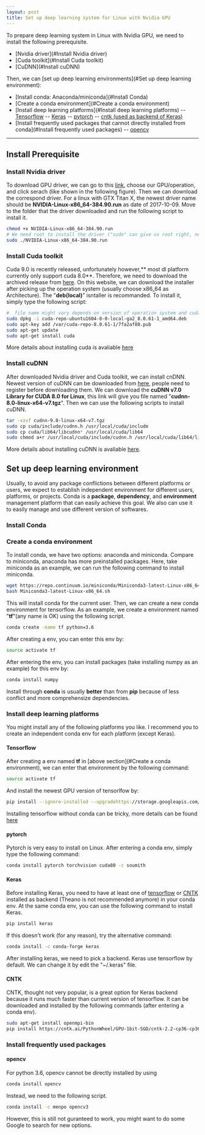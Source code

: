 ```yaml
---
layout: post
title: Set up deep learning system for Linux with Nvidia GPU
---
```

To prepare deep learning system in Linux with Nvidia GPU, we need to install the following prerequisite.
- [Nvidia driver](#Install Nvidia driver)
- [Cuda toolkit](#Install Cuda toolkit)
- [CuDNN](#Install cuDNN)

Then, we can [set up deep learning environments](#Set up deep learning environment):
- [Install conda: Anaconda/miniconda](#Install Conda)
- [Create a conda environment](#Create a conda environment)
- [Install deep learning platforms](#Install deep learning platforms)
-- [Tensorflow](#tensorflow)
-- [Keras](#Keras)
-- [pytorch](#pytorch)
-- [cntk (used as backend of Keras)](#CNTK)
- [Install frequently used packages that cannot directly installed from conda](#Install frequently used packages)
-- [opencv](#opencv)
------------

## Install Prerequisite
### Install Nvidia driver
To download GPU driver, we can go to this [link](http://www.nvidia.com/Download/index.aspx "link"), choose our GPU/operation, and click serach (like shown in the following figure). Then we can download the correspond driver. For a linux with GTX Titan X, the newest driver name should be **NVIDIA-Linux-x86_64-384.90.run** as date of 2017-10-09.
Move to the folder that the driver downloaded and run the following script to install it.
```bash
chmod +x NVIDIA-Linux-x86_64-384.90.run
# We need root to install the driver ("sudo" can give us root right, need to type password).
sudo ./NVIDIA-Linux-x86_64-384.90.run
```
### Install Cuda toolkit
Cuda 9.0 is recently released, unfortunately however,** most dl platform currently only support cuda 8.0**. Therefore, we need to download the archived release from [here](https://developer.nvidia.com/cuda-toolkit-archive). On this website, we can download the installer after picking up the operation system (usually choose x86_64 as Architecture). The "**deb(local)**" isntaller is recommanded. To install it, simply type the following script:
```bash
#  file name might vary depends on version of operation system and cuda
sudo dpkg -i cuda-repo-ubuntu1604-8-0-local-ga2_8.0.61-1_amd64.deb
sudo apt-key add /var/cuda-repo-8.0.61-1/7fa2af80.pub
sudo apt-get update
sudo apt-get install cuda
```
More details about installing cuda is avaliable [here](http://docs.nvidia.com/cuda/cuda-installation-guide-linux/index.html)
### Install cuDNN
After downloaded Nvidia driver and Cuda toolkit, we can install cnDNN. Newest version of cuDNN can be downloaded from [here](https://developer.nvidia.com/cudnn), people need to register before downloading them. We can download the **cuDNN v7.0 Library for CUDA 8.0 for Linux**, this link will give you file named "**cudnn-8.0-linux-x64-v7.tgz**". Then we can use the following scripts to install cuDNN.
```bash
tar -xzvf cudnn-9.0-linux-x64-v7.tgz
sudo cp cuda/include/cudnn.h /usr/local/cuda/include
sudo cp cuda/lib64/libcudnn* /usr/local/cuda/lib64
sudo chmod a+r /usr/local/cuda/include/cudnn.h /usr/local/cuda/lib64/libcudnn*
```
More details about installing cuDNN is avaliable [here](http://docs.nvidia.com/deeplearning/sdk/cudnn-install/index.html). 

## Set up deep learning environment
Usually, to avoid any package conflictions between different platforms or users, we expect to establish independent environment for different users, platforms, or projects. Conda is a **package**, **dependency**, and **environment** management platform that can easily achieve this goal. We also can use it to easily manage and use different version of softwares.
### Install Conda
### Create a conda environment
To install conda, we have two options: anaconda and miniconda. Compare to miniconda, anaconda has more preinstalled packages. Here, take miniconda as an example, we can run the following command to install miniconda.
```bash
wget https://repo.continuum.io/miniconda/Miniconda3-latest-Linux-x86_64.sh
bash Miniconda3-latest-Linux-x86_64.sh
```
This will install conda for the current user. Then, we can create a new conda environment for tensorflow. As an example, we create a environment named "**tf**"(any name is OK) using the following script.
``` bash
conda create -name tf python=3.6
```
After creating a env, you can enter this env by:
```bash
source activate tf
```
After entering the env, you can install packages (take installing numpy as an example) for this env by:
```bash
conda install numpy
```
Install through **conda** is usually **better** than from **pip** because of less conflict and more comprehensize dependencies.
### Install deep learning platforms
You might install any of the following platforms you like. I recommend you to create an independent conda env for each platform (except Keras).
#### Tensorflow
After creating a env named **tf** in [above section](#Create a conda environment), we can enter that environment by the following command:
```bash
source activate tf
```
And install the newest GPU version of tensorlfow by:
```bash
pip install --ignore-installed --upgradehttps://storage.googleapis.com/tensorflow/linux/gpu/tensorflow_gpu-1.3.0-cp27-none-linux_x86_64.whl
```
Installing tensorflow without conda can be tricky, more details can be found [here](https://www.tensorflow.org/install/install_linux#the_url_of_the_tensorflow_python_package)
#### pytorch
Pytorch is very easy to install on Linux. After entering a conda env, simply type the following command:
```bash
conda install pytorch torchvision cuda80 -c soumith
```
#### Keras
Before installing Keras, you need to have at least one of [tensorflow](#Tensorflow) or [CNTK](#CNTK) installed as backend (Theano is not recommended anymore) in your conda env. At the same conda env, you can use the following command to install Keras.
```bash
pip install keras
```
If this doesn't work (for any reason), try the alternative command:
```bash
conda install -c conda-forge keras
```
After installing keras, we need to pick a backend. Keras use tensorflow by default. We can change it by edit the "~/.keras" file.
#### CNTK
CNTK, thought not very popular, is a great option for Keras backend because it runs much faster than current version of tensorflow. It can be downloaded and installed by the following commands (after entering a conda env).
```bash
sudo apt-get install openmpi-bin
pip install https://cntk.ai/PythonWheel/GPU-1bit-SGD/cntk-2.2-cp36-cp36m-linux_x86_64.whl
```
### Install frequently used packages
#### opencv
For python 3.6, opencv cannot be directly installed by using
```bash
conda install opencv
```
Instead, we need to the following script.
```bash
conda install -c menpo opencv3
```
However, this is still not guranteed to work, you might want to do some Google to search for new options.

